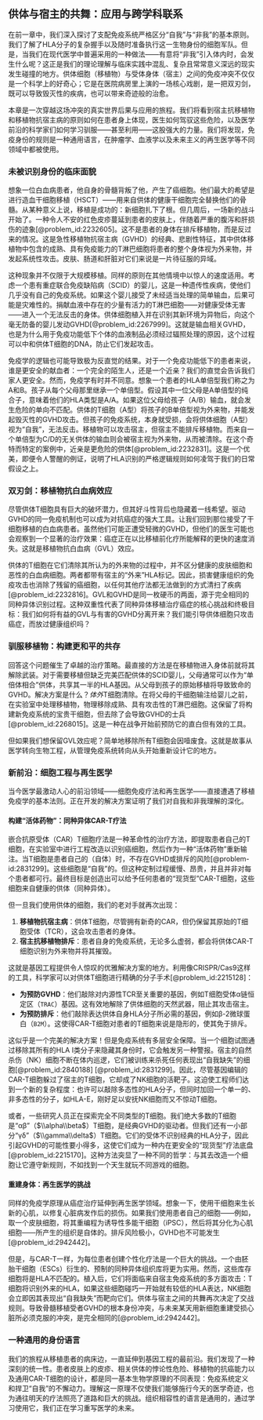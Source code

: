 ## 供体与宿主的共舞：应用与跨学科联系

在前一章中，我们深入探讨了支配免疫系统严格区分“自我”与“非我”的基本原则。我们了解了HLA分子的复杂握手以及随时准备执行这一生物身份的细胞军队。但是，当我们在现代医学中普遍采用的一种做法——有意将“非我”引入体内时，会发生什么呢？这正是我们的理论理解与临床实践中混乱、复杂且常常意义深远的现实发生碰撞的地方。供体细胞（移植物）与受体身体（宿主）之间的免疫冲突不仅仅是一个科学上的好奇心；它是在医院病房里上演的一场核心戏剧，是一把双刃剑，既可以导致毁灭性的疾病，也可以带来奇迹般的治愈。

本章是一次穿越这场冲突的真实世界后果与应用的旅程。我们将看到宿主抗移植物和移植物抗宿主病的原则如何在患者身上体现，医生如何驾驭这些危险，以及医学前沿的科学家们如何学习驯服——甚至利用——这股强大的力量。我们将发现，免疫身份的规则是一种通用语言，在肿瘤学、血液学以及未来主义的再生医学等不同领域中都被使用。

### 未被识别身份的临床面貌

想象一位白血病患者，他自身的骨髓背叛了他，产生了癌细胞。他们最大的希望是进行造血干细胞移植（HSCT）——用来自供体的健康干细胞完全替换他们的骨髓。从某种意义上说，移植是成功的：新细胞扎下了根。但几周后，一场新的战斗开始了。一种令人不安的红色皮疹蔓延到患者的皮肤上，伴随着严重的腹泻和肝损伤的迹象[@problem_id:2232605]。这不是患者的身体在排斥移植物，而是反过来的情况。这是急性移植物抗宿主病（GVHD）的经典、悲剧性特征，其中供体移植物中包含的成熟、具有免疫能力的T淋巴细胞将患者的整个身体视为外来物，并发起系统性攻击。皮肤、肠道和肝脏对它们来说是一片待征服的异域。

这种现象并不仅限于大规模移植。同样的原则在其他情境中以惊人的速度适用。考虑一个患有重症联合免疫缺陷病（SCID）的婴儿，这是一种遗传性疾病，使他们几乎没有自己的免疫系统。如果这个婴儿接受了未经适当处理的简单输血，后果可能是灾难性的。捐献血液中存在的少量有活力的T淋巴细胞——对健康受体无害——进入一个无法反击的身体。供体细胞植入并在识别其新环境为异物后，向这个毫无防备的婴儿发动GVHD[@problem_id:2267999]。这就是输血相关GVHD，也是为什么用于免疫功能低下个体的血液制品必须经过辐照处理的原因，这个过程可以中和供体T细胞的DNA，防止它们发起攻击。

免疫学的逻辑也可能导致极为反直觉的结果。对于一个免疫功能低下的患者来说，谁是更安全的献血者：一个完全的陌生人，还是一个近亲？我们的直觉会告诉我们家人更安全。然而，免疫学有时并不同意。想象一个患者的HLA单倍型我们称之为A和B。孩子从每个父母那里继承一个单倍型。假设其中一位父母是A单倍型的纯合子，意味着他们的HLA类型是A/A。如果这位父母给孩子（A/B）输血，就会发生危险的单向不匹配。供体的T细胞（A型）将孩子的B单倍型视为外来物，并能发起毁灭性的GVHD攻击。但孩子的免疫系统，本身就受损，会将供体细胞（A型）视为“自我”，无法反击。移植物可以攻击宿主，但宿主不能排斥移植物。而来自一个单倍型为C/D的无关供体的输血则会被宿主视为外来物，从而被清除。在这个奇特而特定的案例中，近亲是更危险的供体[@problem_id:2232831]。这是一个优美，即便令人警醒的例证，说明了HLA识别的严格逻辑规则如何凌驾于我们的日常假设之上。

### 双刃剑：移植物抗白血病效应

尽管供体T细胞具有巨大的破坏潜力，但其好斗性背后也隐藏着一线希望。驱动GVHD的同一免疫机制也可以成为对抗癌症的强大工具。让我们回到那位接受了干细胞移植的白血病患者。虽然他们可能正遭受轻微的GVHD，但他们的医生可能也会观察到一个显著的治疗效果：癌症正在以比移植前化疗所能解释的更快的速度消失。这就是移植物抗白血病（GVL）效应。

供体的T细胞在它们清除其所认为的外来物的过程中，并不区分健康的皮肤细胞和恶性的白血病细胞。两者都带有宿主的“外来”HLA标记。因此，损害健康组织的免疫攻击也消除了残留的癌细胞，以任何其他疗法都无法做到的方式清扫了疾病[@problem_id:2232816]。GVL和GVHD是同一枚硬币的两面，源于完全相同的同种异体识别过程。这种双重性代表了同种异体移植治疗癌症的核心挑战和终极目标：我们如何将有益的GVL与有害的GVHD分离开来？我们能引导供体细胞只攻击癌症，而放过健康组织吗？

### 驯服移植物：构建更和平的共存

回答这个问题催生了卓越的治疗策略。最直接的方法是在移植物进入身体前就将其解除武装。对于需要移植但缺乏完美匹配供体的SCID婴儿，父母通常可以作为“单倍体相合”供体，共享其一半的HLA基因。从父母到孩子的原始移植将导致致命的GVHD。解决方案是什么？*体外*T细胞清除。在将父母的干细胞输注给婴儿之前，在实验室中处理移植物，物理移除成熟、具有攻击性的T淋巴细胞。这保留了将构建新免疫系统的宝贵干细胞，但去除了会导致GVHD的士兵[@problem_id:2268015]。这是一种在战争开始前预防它的直白但有效的工具。

但如果我们想保留GVL效应呢？简单地移除所有T细胞会因噎废食。这就是故事从医学转向生物工程，从管理免疫系统转向从头开始重新设计它的地方。

### 新前沿：细胞工程与再生医学

当今医学最激动人心的前沿领域——细胞免疫疗法和再生医学——直接遭遇了移植免疫学的基本法则。正在开发的解决方案证明了我们对自我和非我理解的深化。

#### 构建“活体药物”：同种异体CAR-T疗法

嵌合抗原受体（CAR）T细胞疗法是一种革命性的治疗方法，即提取患者自己的T细胞，在实验室中进行工程改造以识别癌细胞，然后作为一种“活体药物”重新输注。当T细胞是患者自己的（自体）时，不存在GVHD或排斥的风险[@problem-id:2831299]。这些细胞是“自我”的。但这种定制过程缓慢、昂贵，并且并非对每个患者都可行。最终目标是创造出可以给予任何患者的“现货型”CAR-T细胞，这些细胞来自健康的供体（同种异体）。

但一旦我们使用供体的细胞，我们的老对手就再次出现：
1.  **移植物抗宿主病**：供体T细胞，尽管拥有新奇的CAR，但仍保留其原始的T细胞受体（TCR），这会攻击患者的身体。
2.  **宿主抗移植物排斥**：患者自身的免疫系统，无论多么虚弱，都会将供体CAR-T细胞识别为外来物并将其摧毁。

这就是基因工程提供令人惊叹的优雅解决方案的地方。利用像CRISPR/Cas9这样的工具，科学家可以对供体T细胞进行精确的分子手术[@problem_id:2215128]：
-   **为预防GVHD**：他们敲除对内源性TCR至关重要的基因，例如T细胞受体α链恒定区（`TRAC`）基因。这有效地解除了供体细胞的天然武器，阻止其攻击宿主。
-   **为预防排斥**：他们敲除表达供体自身HLA分子所必需的基因，例如β-2微球蛋白（`B2M`）。这使得CAR-T细胞对患者的T细胞来说是隐形的，使其免于排斥。

这似乎是一个完美的解决方案！但是免疫系统有多层安全保障。当一个细胞试图通过移除其所有的HLA I类分子来隐藏其身份时，它会触发另一种警报。宿主的自然杀伤（NK）细胞不断在体内巡逻，它们被训练来杀死任何表现出“自我缺失”的细胞[@problem_id:2840188] [@problem_id:2831299]。因此，尽管基因编辑的CAR-T细胞躲过了宿主的T细胞，它却成了NK细胞的活靶子。这迫使工程师们达到一个新的复杂程度：也许可以敲除多态性的HLA分子，但同时加回一个单一的、非多态性的分子，如HLA-E，刚好足以安抚NK细胞而又不惊动T细胞。

或者，一些研究人员正在探索完全不同类型的T细胞。我们绝大多数的T细胞是“αβ”（$\\alpha\\beta$）T细胞，是经典GVHD的驱动者。但我们还有一小部分“γδ”（$\\gamma\\delta$）T细胞。它们的受体不识别经典的HLA分子，因此引起GVHD的可能性要小得多，这使它们成为一种内在更安全的“现货型”疗法底盘[@problem_id:2215170]。这种方法突显了一种不同的哲学：与其去改造一个细胞让它遵守新规则，不如找到一个天生就玩不同游戏的细胞。

#### 重建身体：再生医学的挑战

同样的免疫学原理从癌症治疗延伸到再生医学领域。想象一下，使用干细胞来生长新的心肌，以修复心脏病发作后的损伤。如果我们使用患者自己的细胞——例如，取一个皮肤细胞，将其重编程为诱导性多能干细胞（iPSC），然后将其分化为心肌细胞——所产生的组织是自体的。排斥风险极小，GVHD也不可能发生[@problem_id:2942442]。

但是，与CAR-T一样，为每位患者创建个性化疗法是一个巨大的挑战。一个由胚胎干细胞（ESCs）衍生的、预制的同种异体组织库将更为实用。然而，这些库存细胞将是HLA不匹配的。植入后，它们将面临来自宿主免疫系统的多方面攻击：T细胞将识别外来的HLA，如果这些细胞碰巧一开始就有较低的HLA表达，NK细胞会立即因其表现出“自我缺失”而靶向它们。供体与宿主之间的共舞再次决定了交战规则。导致骨髓移植受者GVHD的根本身份冲突，与未来某天用新细胞重建受损心脏所必须克服的冲突，是完全相同的[@problem_id:2942442]。

### 一种通用的身份语言

我们的旅程从移植患者的病床边，一直延伸到基因工程的最前沿。我们发现了一种深刻的统一性。患者皮肤上的皮疹、相关供体的悖论性危险、移植物的抗癌能力以及通用CAR-T细胞的设计，都是同一基本生物学原理的不同表现：免疫系统定义和捍卫“自我”的不懈动力。理解这一原理不仅使我们能够施行今天的医学奇迹，也为通往明天的疗法照亮了道路和巨大的挑战。组织相容性的语言是通用的，通过学习使用它，我们正在学习重写医学的未来。